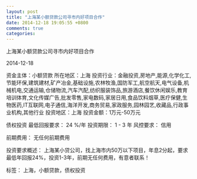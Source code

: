 ```yaml
---
layout: post
title: "上海某小额贷款公司寻市内好项目合作"
date: 2014-12-18 19:05:55 +0800
comments: true
categories: 
---
```

上海某小额贷款公司寻市内好项目合作



2014-12-18

资金主体：小额贷款
所在地区：上海
投资行业：金融投资,房地产,能源,化学化工,节能环保,建筑建材,矿产冶金,基础设施,农林牧渔,国防军工,航空航天,电气设备,机械机电,交通运输,仓储物流,汽车汽配,纺织服装饰品,旅游酒店,餐饮休闲娱乐,教育培训体育,文化传媒广告,批发零售,家电数码,家居日用,食品饮料烟草,医疗保健,生物医药,IT互联网,电子通信,海洋开发,商务贸易,家政服务,园林园艺,收藏品,行政事业机构,其他行业
投资地区：上海
投资金额：1万元-50万元

债权投资
最低回报要求：
                            24 %/年
                                                                                投资期限：
                            1 - 3 年
                                                                                                                                        风控要求：
                            信用

前期费用：
无任何前期费用

投资要求概述：
上海某小贷公司，找上海市内50万以下项目，年息2分起，要求最低年回报24%，投资1-3年，前期无任何费用，有意者联系！

标签：
上海，小额贷款，债权投资

